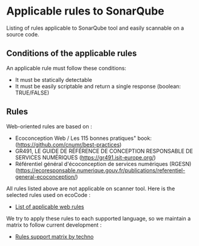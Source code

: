 ﻿# Applicable rules to SonarQube

Listing of rules applicable to SonarQube tool and easily scannable on a source code.

## Conditions of the applicable rules

An applicable rule must follow these conditions:

  - It must be statically detectable
  - It must be easily scriptable and return a single response (boolean: TRUE/FALSE)

## Rules

Web-oriented rules are based on :

- Ecoconception Web / Les 115 bonnes pratiques" book:
(https://github.com/cnumr/best-practices)
- GR491, LE GUIDE DE RÉFÉRENCE DE CONCEPTION RESPONSABLE DE SERVICES NUMÉRIQUES (https://gr491.isit-europe.org/)
- Référentiel général d'écoconception de services numériques (RGESN) (https://ecoresponsable.numerique.gouv.fr/publications/referentiel-general-ecoconception/)

All rules listed above are not applicable on scanner tool.
Here is the selected rules used on ecoCode : 
- [List of applicable web rules](web-rules.md)

We try to apply these rules to each supported language, so we maintain a matrix to follow current development :
- [Rules support matrix by techno](web-matrix.md)